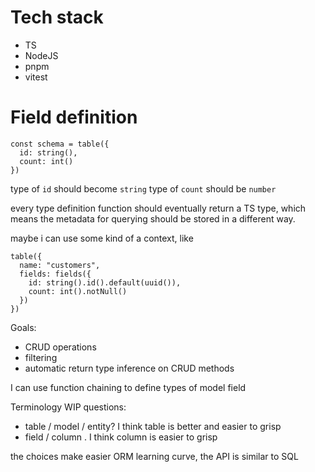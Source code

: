 # Tech stack

- TS
- NodeJS
- pnpm
- vitest

# Field definition

```
const schema = table({
  id: string(),
  count: int()
})
```

type of `id` should become `string`
type of `count` should be `number`

every type definition function should eventually return a TS type, which means the metadata for querying should be stored in a different way.

maybe i can use some kind of a context, like

```
table({
  name: "customers",
  fields: fields({
    id: string().id().default(uuid()),
    count: int().notNull()
  })
})
```

Goals:

- CRUD operations
- filtering
- automatic return type inference on CRUD methods

I can use function chaining to define types of model field

Terminology WIP questions:

- table / model / entity? I think table is better and easier to grisp
- field / column . I think column is easier to grisp

the choices make easier ORM learning curve, the API is similar to SQL
